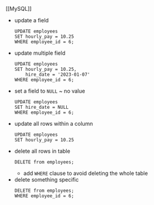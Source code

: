 [[MySQL]]
- update a field
	```mysql
	UPDATE employees
	SET hourly_pay = 10.25
	WHERE employee_id = 6;
	```
- update multiple field
	```mysql
	UPDATE employees
	SET hourly_pay = 10.25,
	    hire_date = '2023-01-07'
	WHERE employee_id = 6;
	```
- set a field to `NULL` ~ no value
	```mysql
	UPDATE employees
	SET hire_date = NULL
	WHERE employee_id = 6;
	```
- update all rows within a column
	```mysql
	UPDATE employees
	SET hourly_pay = 10.25
	```
- delete all rows in table
	```mysql
	DELETE from employees;
	```
	- add `WHERE` clause to avoid deleting the whole table
- delete something specific
	```mysql
	DELETE from employees;
	WHERE employee_id = 6;
	```
